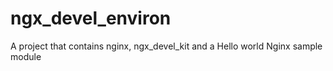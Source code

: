 ngx_devel_environ
=================

A project that contains nginx, ngx_devel_kit and a Hello world Nginx sample module